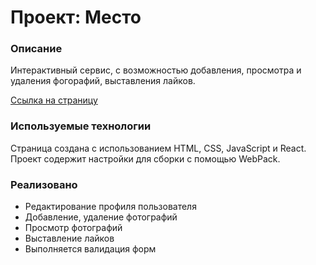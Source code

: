 # Проект: Место

### Описание

Интерактивный сервис, с возможностью добавления, просмотра и удаления фогорафий, выставления лайков.

[Ссылка на страницу](https://sergasent.github.io/test-route/)

### Используемые технологии

Страница создана с использованием HTML, CSS, JavaScript и React.
Проект содержит настройки для сборки с помощью WebPack.

### Реализовано

* Редактирование профиля пользователя
* Добавление, удаление фотографий
* Просмотр фотографий
* Выставление лайков
* Выполняется валидация форм



